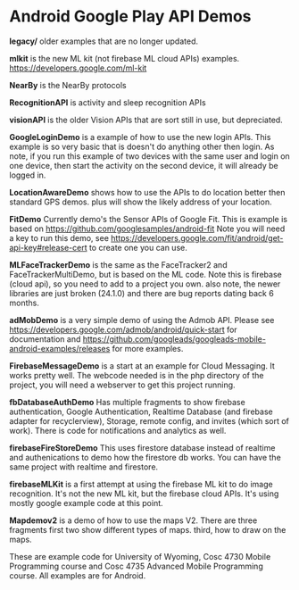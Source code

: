 # Android Google Play API Demos

<b>legacy/</b> older examples that are no longer updated.

<B>mlkit</b>  is the new ML kit (not firebase ML cloud APIs) examples.   https://developers.google.com/ml-kit 

<b>NearBy</b> is the NearBy protocols

<b>RecognitionAPI</b> is activity and sleep recognition APIs

<B>visionAPI</b> is the older Vision APIs that are sort still in use, but depreciated.


<b>GoogleLoginDemo</b> is a example of how to use the new login APIs.  This example is so very basic that is doesn't do anything other then login.  As note, if you run this example of two devices with the same user and login on one device, then start the activity on the second device, it will already be logged in.

<b>LocationAwareDemo</b> shows how to use the APIs to do location better then standard GPS demos.  plus will show the likely address of your location.

<b>FitDemo</b> Currently demo's the Sensor APIs of Google Fit. This is example is based on https://github.com/googlesamples/android-fit  Note you will need a key to run this demo, see https://developers.google.com/fit/android/get-api-key#release-cert to create one you can use. 

<b>MLFaceTrackerDemo</b> is the same as the FaceTracker2 and FaceTrackerMultiDemo, but is based on the ML  code.  Note this is firebase (cloud api), so you need to add to a project you own.  also note, the newer libraries are just broken (24.1.0) and there are bug reports dating back 6 months.  

<b>adMobDemo</b> is a very simple demo of using the Admob API.  Please see https://developers.google.com/admob/android/quick-start for documentation and https://github.com/googleads/googleads-mobile-android-examples/releases for more examples.

<b>FirebaseMessageDemo</b> is a start at an example for Cloud Messaging.  It works pretty well.  The webcode needed is in the php directory of the project, you will need a webserver to get this project running.

<b>fbDatabaseAuthDemo</b> Has multiple fragments to show firebase authentication, Google Authentication, Realtime Database (and firebase adapter for recyclerview), Storage, remote config, and invites (which sort of work).  There is code for notifications and analytics as well.

<b>firebaseFireStoreDemo</b> This uses firestore database instead of realtime and authenications to demo how the firestore db works.  You can have the same project with realtime and firestore. 

<b>firebaseMLKit</b> is a first attempt at using the firebase ML kit to do image recognition.  It's not the new ML kit, but the firebase cloud APIs. It's using mostly google example code at this point.

<b>Mapdemov2</b>  is a demo of how to use the maps V2.  There are three fragments first two show different types of maps.  third, how to draw on the maps.

These are example code for University of Wyoming, Cosc 4730 Mobile Programming course and Cosc 4735 Advanced Mobile Programming course.
All examples are for Android.

